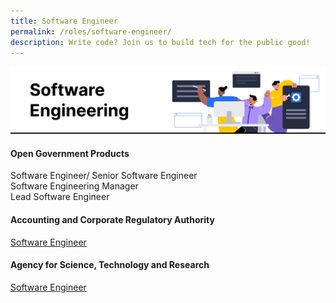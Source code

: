 ```yaml
---
title: Software Engineer
permalink: /roles/software-engineer/
description: Write code? Join us to build tech for the public good!
---
```

![](/images/Software%20engineer.png)

#### Open Government Products

Software Engineer/ Senior Software Engineer <br>
Software Engineering Manager <br>
Lead Software Engineer <br>

#### Accounting and Corporate Regulatory Authority

[Software Engineer](https://www.acra.gov.sg/careers) <br>

#### Agency for Science, Technology and Research

[Software Engineer](https://careers.a-star.edu.sg/)
